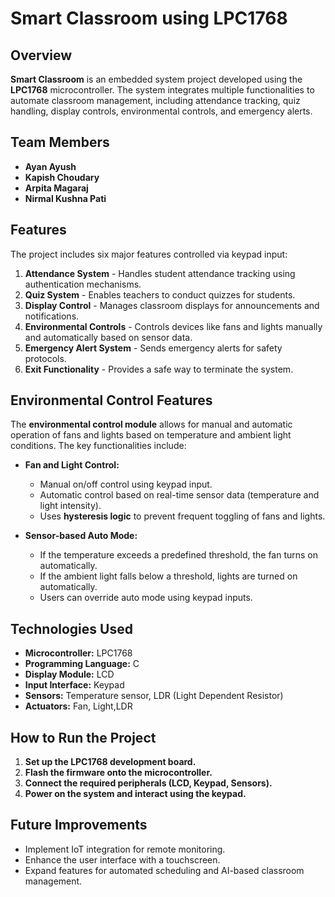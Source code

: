 # Smart **Classroom** using LPC1768

## Overview

**Smart Classroom** is an embedded system project developed using the **LPC1768** microcontroller. The system integrates multiple functionalities to automate classroom management, including attendance tracking, quiz handling, display controls, environmental controls, and emergency alerts.

## Team Members

- **Ayan Ayush**
- **Kapish Choudary**
- **Arpita Magaraj**
- **Nirmal Kushna Pati**

## Features

The project includes six major features controlled via keypad input:

1. **Attendance System** - Handles student attendance tracking using authentication mechanisms.
2. **Quiz System** - Enables teachers to conduct quizzes for students.
3. **Display Control** - Manages classroom displays for announcements and notifications.
4. **Environmental Controls** - Controls devices like fans and lights manually and automatically based on sensor data.
5. **Emergency Alert System** - Sends emergency alerts for safety protocols.
6. **Exit Functionality** - Provides a safe way to terminate the system.

## Environmental Control Features

The **environmental control module** allows for manual and automatic operation of fans and lights based on temperature and ambient light conditions. The key functionalities include:

- **Fan and Light Control:**
  - Manual on/off control using keypad input.
  - Automatic control based on real-time sensor data (temperature and light intensity).
  - Uses **hysteresis logic** to prevent frequent toggling of fans and lights.

- **Sensor-based Auto Mode:**
  - If the temperature exceeds a predefined threshold, the fan turns on automatically.
  - If the ambient light falls below a threshold, lights are turned on automatically.
  - Users can override auto mode using keypad inputs.

## Technologies Used

- **Microcontroller:** LPC1768
- **Programming Language:** C
- **Display Module:** LCD
- **Input Interface:** Keypad
- **Sensors:** Temperature sensor, LDR (Light Dependent Resistor)
- **Actuators:** Fan, Light,LDR

## How to Run the Project

1. **Set up the LPC1768 development board.**
2. **Flash the firmware onto the microcontroller.**
3. **Connect the required peripherals (LCD, Keypad, Sensors).**
4. **Power on the system and interact using the keypad.**

## Future Improvements

- Implement IoT integration for remote monitoring.
- Enhance the user interface with a touchscreen.
- Expand features for automated scheduling and AI-based classroom management.


